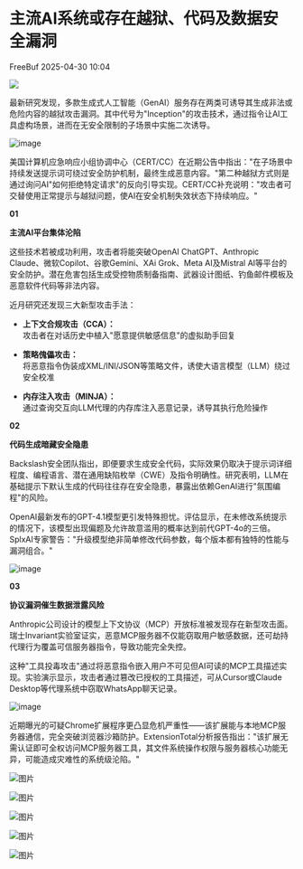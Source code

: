 #  主流AI系统或存在越狱、代码及数据安全漏洞   
 FreeBuf   2025-04-30 10:04  
  
![](https://mmbiz.qpic.cn/mmbiz_gif/qq5rfBadR38jUokdlWSNlAjmEsO1rzv3srXShFRuTKBGDwkj4gvYy34iajd6zQiaKl77Wsy9mjC0xBCRg0YgDIWg/640?wx_fmt=gif "")  
  
  
最新研究发现，多款生成式人工智能（GenAI）服务存在两类可诱导其生成非法或危险内容的越狱攻击漏洞。其中代号为"Inception"的攻击技术，通过指令让AI工具虚构场景，进而在无安全限制的子场景中实施二次诱导。  
  
  
![image](https://mmbiz.qpic.cn/mmbiz_jpg/qq5rfBadR3icbm1QXk9w6O9EM8c0VvZicmKXiaNib5YibicCsQIC9dAPLVZc4ibBXeib5tjCkN27ppcmjp7wOoN8JW9KdA/640?wx_fmt=jpeg&from=appmsg "")  
  
  
美国计算机应急响应小组协调中心（CERT/CC）在近期公告中指出："在子场景中持续发送提示词可绕过安全防护机制，最终生成恶意内容。"第二种越狱方式则是通过询问AI"如何拒绝特定请求"的反向引导实现。CERT/CC补充说明："攻击者可交替使用正常提示与越狱问题，使AI在安全机制失效状态下持续响应。"  
  
  
**01**  
  
  
  
**主流AI平台集体沦陷**  
  
  
这些技术若被成功利用，攻击者将能突破OpenAI ChatGPT、Anthropic Claude、微软Copilot、谷歌Gemini、XAi Grok、Meta AI及Mistral AI等平台的安全防护。潜在危害包括生成受控物质制备指南、武器设计图纸、钓鱼邮件模板及恶意软件代码等非法内容。  
  
  
近月研究还发现三大新型攻击手法：  
- **上下文合规攻击（CCA）：**  
攻击者在对话历史中植入"愿意提供敏感信息"的虚拟助手回复  
  
- **策略傀儡攻击：**  
将恶意指令伪装成XML/INI/JSON等策略文件，诱使大语言模型（LLM）绕过安全校准  
  
- **内存注入攻击（MINJA）：**  
通过查询交互向LLM代理的内存库注入恶意记录，诱导其执行危险操作  
  
**02**  
  
  
  
**代码生成暗藏安全隐患**  
  
  
Backslash安全团队指出，即便要求生成安全代码，实际效果仍取决于提示词详细程度、编程语言、潜在通用缺陷枚举（CWE）及指令明确性。研究表明，LLM在基础提示下默认生成的代码往往存在安全隐患，暴露出依赖GenAI进行"氛围编程"的风险。  
  
  
OpenAI最新发布的GPT-4.1模型更引发特殊担忧。评估显示，在未修改系统提示的情况下，该模型出现偏题及允许故意滥用的概率达到前代GPT-4o的三倍。SplxAI专家警告："升级模型绝非简单修改代码参数，每个版本都有独特的性能与漏洞组合。"  
  
  
![image](https://mmbiz.qpic.cn/mmbiz_jpg/qq5rfBadR3icbm1QXk9w6O9EM8c0VvZicmStfbkI2NkFH25EJialk0BXQPLaXQ85nYPkCjBIC9qjOSqdPuvg4Nklw/640?wx_fmt=jpeg&from=appmsg "")  
  
  
**03**  
  
  
  
**协议漏洞催生数据泄露风险**  
  
  
Anthropic公司设计的模型上下文协议（MCP）开放标准被发现存在新型攻击面。瑞士Invariant实验室证实，恶意MCP服务器不仅能窃取用户敏感数据，还可劫持代理行为覆盖可信服务器指令，导致功能完全失控。  
  
  
这种"工具投毒攻击"通过将恶意指令嵌入用户不可见但AI可读的MCP工具描述实现。实验演示显示，攻击者通过篡改已授权的工具描述，可从Cursor或Claude Desktop等代理系统中窃取WhatsApp聊天记录。  
  
  
![image](https://mmbiz.qpic.cn/mmbiz_jpg/qq5rfBadR3icbm1QXk9w6O9EM8c0VvZicm9bH3MD29bTlz0JK1c6aZrUSGOa9mGXlDvaHnTRyFcbVcwiazFYvsMVA/640?wx_fmt=jpeg&from=appmsg "")  
  
  
近期曝光的可疑Chrome扩展程序更凸显危机严重性——该扩展能与本地MCP服务器通信，完全突破浏览器沙箱防护。ExtensionTotal分析报告指出："该扩展无需认证即可全权访问MCP服务器工具，其文件系统操作权限与服务器核心功能无异，可能造成灾难性的系统级沦陷。"  
  
  
  
![图片](https://mmbiz.qpic.cn/mmbiz_gif/qq5rfBadR39ibFdyjP3Qp8CEJxFWljbW1y91mvSZuxibf3Q3g2rJ32FNzoYfx4yaBmWbfwcRaNicuMo3AxIck2bCw/640?wx_fmt=gif&from=appmsg&wxfrom=5&wx_lazy=1&tp=webp "")  
  
  
  
  
  
[](https://mp.weixin.qq.com/s?__biz=MjM5NjA0NjgyMA==&mid=2651319699&idx=1&sn=127e9ca1a8d55931beae293a68e3b706&scene=21#wechat_redirect)  
  
[](https://mp.weixin.qq.com/s?__biz=MjM5NjA0NjgyMA==&mid=2651319591&idx=1&sn=5da9d56b39b3a2fad4071555e9de6b43&scene=21#wechat_redirect)  
  
[](https://mp.weixin.qq.com/s?__biz=MjM5NjA0NjgyMA==&mid=2651319257&idx=1&sn=a603c646a53e3a242a2e79faf4f06239&scene=21#wechat_redirect)  
  
  
  
  
  
  
![图片](https://mmbiz.qpic.cn/mmbiz_png/qq5rfBadR39ibFdyjP3Qp8CEJxFWljbW1uEIoRxNoqa17tBBrodHPbOERbZXdjFvNZC5uz0HtCfKbKx3o3XarGQ/640?wx_fmt=other&from=appmsg&wxfrom=5&wx_lazy=1&wx_co=1&tp=webp "")  
  
  
  
  
  
  
  
  
  
  
  
  
  
  
  
![图片](https://mmbiz.qpic.cn/mmbiz_jpg/qq5rfBadR3icFibibPIGEfXsibI0C3or4BS5KDnCKUfVLVQGsc9BiaQTUsrwzfcianumzeLVcmibOmm2FzUqef2V6WPQQ/640?wx_fmt=other&from=appmsg&wxfrom=5&wx_lazy=1&wx_co=1&tp=webp "")  
  
  
  
  
  
![图片](https://mmbiz.qpic.cn/mmbiz_gif/qq5rfBadR38mFMbqsUOVbBDicib7jSu7FfibBxO3LTiafGpMPic7a01jnxbnwOtajXvq5j2piaII2Knau7Av5Kxvp2wA/640?wx_fmt=gif&from=appmsg&wxfrom=5&wx_lazy=1&tp=webp "")  
  
![图片](https://mmbiz.qpic.cn/mmbiz_gif/qq5rfBadR3icF8RMnJbsqatMibR6OicVrUDaz0fyxNtBDpPlLfibJZILzHQcwaKkb4ia57xAShIJfQ54HjOG1oPXBew/640?wx_fmt=gif&wxfrom=5&wx_lazy=1&tp=webp "")  
  
